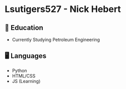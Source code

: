 # Lsutigers527 - Nick Hebert
## 🏫 Education 
- Currently Studying Petroleum Engineering

## 🖥 Languages
- Python
- HTML/CSS
- JS (Learning)
